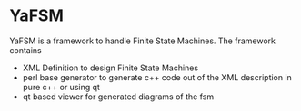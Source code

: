 YaFSM
=====

YaFSM is a framework to handle Finite State Machines. The framework contains

* XML Definition to design Finite State Machines
* perl base generator to generate c++ code out of the XML description in pure c++ or using qt
* qt based viewer for generated diagrams of the fsm

